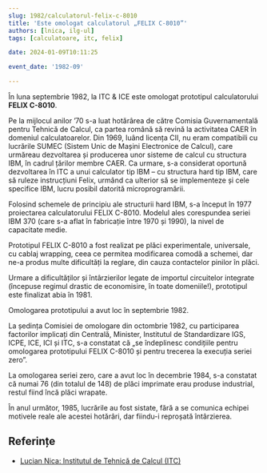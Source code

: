 ```yaml
---
slug: 1982/calculatorul-felix-c-8010
title: 'Este omologat calculatorul „FELIX C-8010”'
authors: [lnica, ilg-ul]
tags: [calculatoare, itc, felix]

date: 2024-01-09T10:11:25

event_date: '1982-09'

---
```


În luna septembrie 1982, la ITC & ICE este omologat prototipul
calculatorului **FELIX C-8010**.

<!-- truncate -->

Pe la mijlocul anilor ’70 s-a luat hotărârea de către Comisia
Guvernamentală pentru Tehnică de Calcul, ca partea română să
revină la activitatea CAER în domeniul calculatoarelor. Din 1969,
luând licența CII, nu eram compatibili cu lucrările SUMEC
(Sistem Unic de Mașini Electronice de Calcul), care urmăreau
dezvoltarea și producerea unor sisteme de calcul cu structura IBM,
în cadrul țărilor membre CAER. Ca urmare, s-a considerat oportună
dezvoltarea în ITC a unui calculator tip IBM – cu structura hard
tip IBM, care să ruleze instrucțiuni Felix, urmând ca ulterior
să se implementeze și cele specifice IBM, lucru posibil
datorită microprogramării.

Folosind schemele de principiu ale structurii hard IBM, s-a început
în 1977 proiectarea calculatorului FELIX C-8010. Modelul ales
corespundea seriei IBM 370 (care s-a aflat în fabricație între 1970 și 1990),
la nivel de capacitate medie.

Prototipul FELIX C-8010 a fost realizat pe plăci experimentale, universale,
cu cablaj wrapping, ceea ce permitea modificarea comodă a schemei, dar
ne-a produs multe dificultăți la reglare, din cauza contactelor pinilor
în plăci.

Urmare a dificultăților și întârzierilor legate de importul circuitelor
integrate (începuse regimul drastic de economisire, în toate domeniile!),
prototipul este finalizat abia în 1981.

Omologarea prototipului a avut loc în septembrie 1982.

La ședința Comisiei de omologare din octombrie 1982, cu participarea
factorilor implicați din Centrală, Minister, Institutul de Standardizare
IGS, ICPE, ICE, ICI și ITC, s-a constatat că
„se îndeplinesc condițiile pentru omologarea prototipului FELIX C-8010
și pentru trecerea la execuția seriei zero”.

La omologarea seriei zero, care a avut loc în decembrie 1984,
s-a constatat că numai 76 (din totalul de 148) de
plăci imprimate erau produse industrial, restul fiind încă plăci wrapate.

În anul următor, 1985, lucrările au fost sistate, fără a se comunica
echipei motivele reale ale acestei hotărâri, dar fiindu-i reproșată
întârzierea.

## Referințe

- [Lucian Nica: Institutul de Tehnică de Calcul (ITC)](https://www.agir.ro/carte/un-institut-pentru-istorie-semicentenarul-institutului-pentru-tehnica-de-calcul-1968-2018-123155.html)
